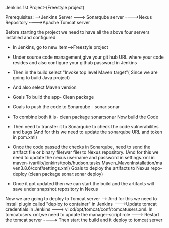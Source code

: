 Jenkins 1st Project-(Freestyle project)

Prerequisites:
        -->Jenkins Server
        ---> Sonarqube server
        ---->Nexus Repository
        ---->Apache Tomcat server
        
 Before starting the project we need to have all the above four servers installed and configured
 * In Jenkins, go to new item-->Freestyle project
 * Under source code management,give your git hub URL where your code resides and also configure your github password in Jenkins
 * Then in the build select "Invoke top level Maven target"( Since we are going to build Java project)
 * And also select Maven version
 * Goals To build the app- Clean package
 * Goals to push the code to Sonarqube - sonar:sonar
 * To combine both it is- clean package sonar:sonar
 Now build the Code
  * Then need to transfer it to Sonarqube to check the code vulnerabilites and bugs
    (And for this we need to update the sonarqube URL and token in pom.xml)
  * Once the code passed the checks in Sonarqube, need to send the artifact file or binary file(war file) to Nexus repository.
     (And for this we need to update the nexus username and password in settings.xml in maven-/var/lib/jenkins/tools/hudson.tasks.Maven_MavenInstallation/maven3.8.6/conf/settings.xml)
     Goals to deploy the artifacts to Nexus repo- deploy (clean package sonar:sonar deploy)

  * Once it got updated then we can start the build and the artifacts will save under snapshot repository in Nexus

Now we are going to deploy to Tomcat server
  --> And for this we need to install plugin called "deploy to container" in Jenkins
  --->Update tomcat credentials in Jenkins
  ---> vi cd/opt/tomcat/conf/tomcatusers.xml. In tomcatusers.xml,we need to update the manager-script role
  ---> Restart the tomcat server
  ----> Then start the build and it deploy to tomcat server
  
  
 
 
